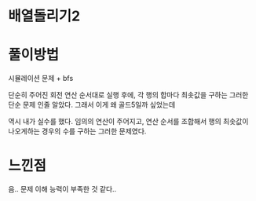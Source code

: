 # 배열돌리기2

# 풀이방법

시뮬레이션 문제 + bfs

단순히 주어진 회전 연산 순서대로 실행 후에, 각 행의 합마다 최솟값을 구하는 그러한 단순 문제 인줄 알았다. 그래서 이게 왜 골드5일까 싶었는데

역시 내가 실수를 했다. 임의의 연산이 주어지고, 연산 순서를 조합해서 행의 최솟값이 나오게하는 경우의 수를 구하는 그러한 문제였다.



# 느낀점

음.. 문제 이해 능력이 부족한 것 같다..